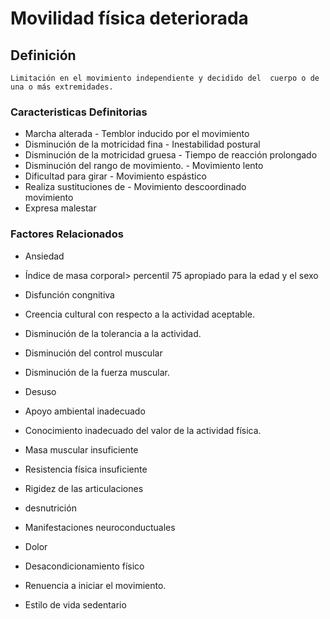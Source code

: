 # Movilidad física deteriorada
## Definición
	Limitación en el movimiento independiente y decidido del  cuerpo o de una o más extremidades.

### Caracteristicas Definitorias
- Marcha alterada  - Temblor inducido por el 
movimiento  
- Disminución de la motricidad fina  - Inestabilidad postural  
- Disminución de la motricidad 
gruesa  - Tiempo de reacción 
prolongado  
- Disminución del rango de 
movimiento.  - Movimiento lento  
- Dificultad para girar  - Movimiento espástico  
- Realiza sustituciones de  - Movimiento 
descoordinado  
 movimiento     
- Expresa malestar

### Factores Relacionados
- Ansiedad   
- Índice de masa corporal> percentil 
75 apropiado para la edad y el 
sexo  
- Disfunción congnitiva   
- Creencia cultural con respecto a 
la actividad aceptable.   
- Disminución de la tolerancia a la 
actividad.   
- Disminución del control muscular   
- Disminución de la fuerza muscular.   
- Desuso   
- Apoyo ambiental inadecuado   
 
- Conocimiento inadecuado del 
valor de la actividad física.   
- Masa muscular insuficiente   
- Resistencia física insuficiente   
- Rigidez de las articulaciones   
- desnutrición   
- Manifestaciones 
neuroconductuales   
- Dolor   
- Desacondicionamiento físico   
- Renuencia a iniciar el movimiento.   
- Estilo de vida sedentario

